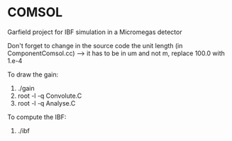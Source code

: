# COMSOL
Garfield project for IBF simulation in a Micromegas detector

Don't forget to change in the source code the unit length (in ComponentComsol.cc) --> it has to be in um and not m, replace 100.0 with 1.e-4



To draw the gain:
1) ./gain
2) root -l -q Convolute.C
3) root -l -q Analyse.C

To compute the IBF:
1) ./ibf
